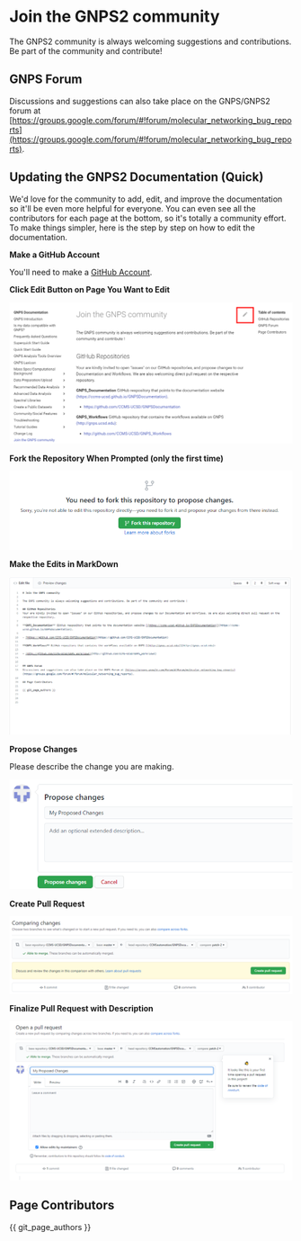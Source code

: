 # Join the GNPS2 community

The GNPS2 community is always welcoming suggestions and contributions. Be part of the community and contribute!

## GNPS Forum
Discussions and suggestions can also take place on the GNPS/GNPS2 forum at [https://groups.google.com/forum/#!forum/molecular_networking_bug_reports](https://groups.google.com/forum/#!forum/molecular_networking_bug_reports).

## Updating the GNPS2 Documentation (Quick)

We'd love for the community to add, edit, and improve the documentation so it'll be even more helpful for everyone. You can even see all the contributors for each page at the bottom, so it's totally a community effort. To make things simpler, here is the step by step on how to edit the documentation. 

**Make a GitHub Account** 

You'll need to make a [GitHub Account](https://github.com/join).

**Click Edit Button on Page You Want to Edit**

![](img/edit-pages/edit_page.png)

**Fork the Repository When Prompted (only the first time)**

![](img/edit-pages/fork.png)

**Make the Edits in MarkDown**

![](img/edit-pages/edit_page2.png)

**Propose Changes**

Please describe the change you are making. 

![](img/edit-pages/propose.png)


**Create Pull Request**

![](img/edit-pages/create_pr.png)

**Finalize Pull Request with Description**

![](img/edit-pages/create_pr2.png)


## Page Contributors

{{ git_page_authors }}